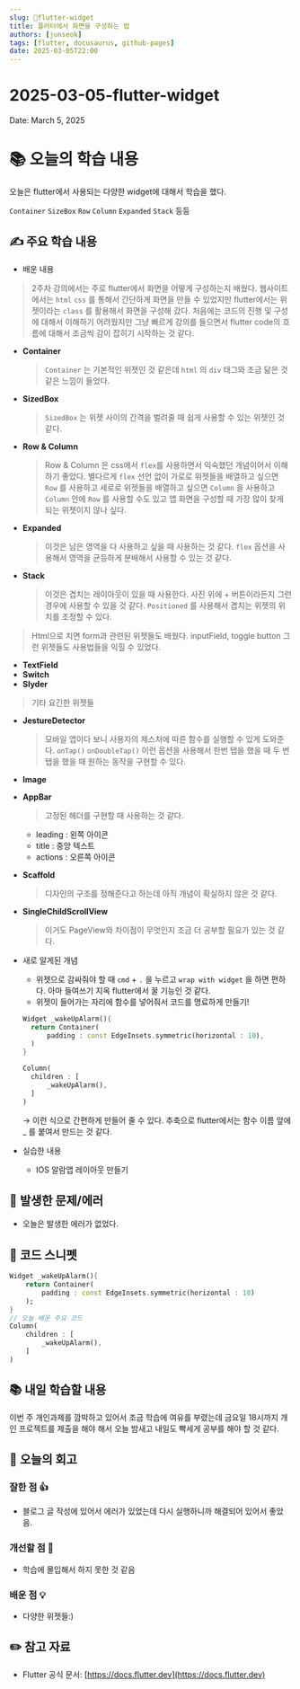 ```yaml
---
slug: flutter-widget
title: 플러터에서 화면을 구성하는 법
authors: [junseok]
tags: [flutter, docusaurus, github-pages]
date: 2025-03-05T22:00
---
```


# 2025-03-05-flutter-widget

Date: March 5, 2025

# 📚 오늘의 학습 내용

오늘은 flutter에서 사용되는 다양한 widget에 대해서 학습을 했다.

`Container` `SizeBox` `Row` `Column` `Expanded` `Stack` 등등

## ✍️ 주요 학습 내용

- 배운 내용

> 2주차 강의에서는 주로 flutter에서 화면을 어떻게 구성하는지 배웠다. 웹사이트에서는 `html` `css` 를 통해서 간단하게 화면을 만들 수 있었지만 flutter에서는 위젯이라는 `class` 를 활용해서 화면을 구성해 갔다. 처음에는 코드의 진행 및 구성에 대해서 이해하기 어려웠지만 그냥 빠르게 강의를 들으면서 flutter code의 흐름에 대해서 조금씩 감이 잡히기 시작하는 것 같다.

- **Container**
  > `Container` 는 기본적인 위젯인 것 같은데 `html` 의 `div` 태그와 조금 닮은 것 같은 느낌이 들었다.
- **SizedBox**
  > `SizedBox` 는 위젯 사이의 간격을 벌려줄 때 쉽게 사용할 수 있는 위젯인 것 같다.
- **Row & Column**
  > Row & Column 은 css에서 `flex`를 사용하면서 익숙했던 개념이어서 이해하기 좋았다. 별다르게 `flex` 선언 없이 가로로 위젯들을 배열하고 싶으면 `Row` 를 사용하고 세로로 위젯들을 배열하고 싶으면 `Column` 을 사용하고 `Column` 안에 `Row` 를 사용할 수도 있고 앱 화면을 구성할 때 가장 많이 찾게 되는 위젯이지 않나 싶다.
- **Expanded**
  > 이것은 남은 영역을 다 사용하고 싶을 때 사용하는 것 같다. `flex` 옵션을 사용해서 영역을 균등하게 분배해서 사용할 수 있는 것 같다.
- **Stack**
  > 이것은 겹치는 레이아웃이 있을 때 사용한다. 사진 위에 + 버튼이라든지 그런 경우에 사용할 수 있을 것 같다. `Positioned` 를 사용해서 겹치는 위젯의 위치를 조정할 수 있다.

> Html으로 치면 form과 관련된 위젯들도 배웠다. inputField, toggle button 그런 위젯들도 사용법들을 익힐 수 있었다.

- **TextField**
- **Switch**
- **Slyder**

> 기타 요긴한 위젯들

- **JestureDetector**
  > 모바일 앱이다 보니 사용자의 제스처에 따른 함수를 실행할 수 있게 도와준다. `onTap()` `onDoubleTap()` 이런 옵션을 사용해서 한번 탭을 했을 때 두 번 탭을 했을 때 원하는 동작을 구현할 수 있다.
- **Image**
- **AppBar**
  > 고정된 헤더를 구현할 때 사용하는 것 같다.
  - leading : 왼쪽 아이콘
  - title : 중앙 텍스트
  - actions : 오른쪽 아이콘
- **Scaffold**
  > 디자인의 구조를 정해준다고 하는데 아직 개념이 확실하지 않은 것 같다.
- **SingleChildScrollView**

  > 이거도 PageView와 차이점이 무엇인지 조금 더 공부할 필요가 있는 것 같다.

- 새로 알게된 개념

  - 위젯으로 감싸줘야 할 때 `cmd` + `.` 을 누르고 `wrap with widget` 을 하면 편하다. 아마 들여쓰기 지옥 flutter에서 꿀 기능인 것 같다.
  - 위젯이 들어가는 자리에 함수를 넣어줘서 코드를 명료하게 만들기!

  ```dart
  Widget _wakeUpAlarm(){
  	return Container(
  		padding : const EdgeInsets.symmetric(horizontal : 10),
  	)
  }

  Column(
  	children : [
  		_wakeUpAlarm(),
  	]
  )
  ```

  → 이런 식으로 간편하게 만들어 줄 수 있다. 추축으로 flutter에서는 함수 이름 앞에 \_ 를 붙여서 만드는 것 같다.

- 실습한 내용
  - IOS 알람앱 레이아웃 만들기

## 🚨 발생한 문제/에러

- 오늘은 발생한 에러가 없었다.

## 📝 코드 스니펫

```dart
Widget _wakeUpAlarm(){
	return Container(
		padding : const EdgeInsets.symmetric(horizontal : 10)
	);
}
// 오늘 배운 주요 코드
Column(
	children : [
		_wakeUpAlarm(),
	]
)
```

## 📚 내일 학습할 내용

이번 주 개인과제를 깜박하고 있어서 조금 학습에 여유를 부렸는데 금요일 18시까지 개인 프로젝트를 제출을 해야 해서 오늘 밤새고 내일도 빡세게 공부를 해야 할 것 같다.

## 💭 오늘의 회고

### 잘한 점 👍

- 블로그 글 작성에 있어서 에러가 있었는데 다시 실행하니까 해결되어 있어서 좋았음.

### 개선할 점 🔨

- 학습에 몰입해서 하지 못한 것 같음

### 배운 점 💡

- 다양한 위젯들:)

## ✏️ 참고 자료

- Flutter 공식 문서: [https://docs.flutter.dev](https://docs.flutter.dev)
